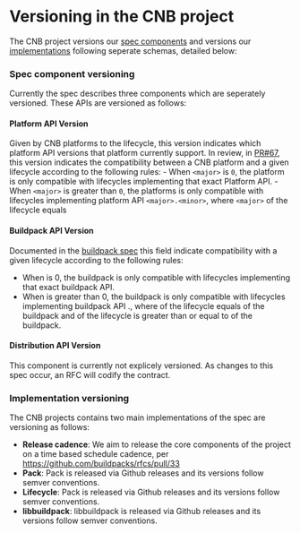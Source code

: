 # Versioning in the CNB project
The CNB project versions our [spec components](#spec) and versions our [implementations](#implementations) following seperate schemas, detailed below:


### Spec component versioning
[spec]: #spec
Currently the spec describes three components which are seperately versioned. These APIs are versioned as follows:

#### Platform API Version
Given by CNB platforms to the lifecycle, this version indicates which platform API versions that platform currently support. In review, in [PR#67](https://github.com/buildpacks/spec/pull/67/files), this version indicates the compatibility between a CNB platform and a given lifecycle according to the following rules:
    - When `<major>` is `0`, the platform is only compatible with lifecycles implementing that exact Platform API.
    - When `<major>` is greater than `0`, the platforms is only compatible with lifecycles implementing platform API
    `<major>.<minor>`, where `<major>` of the lifecycle equals

#### Buildpack API Version
Documented in the [buildpack spec](https://github.com/buildpacks/spec/blob/master/buildpack.md#buildpacktoml-toml) this field indicate compatibility with a given lifecycle according to the following rules:
- When <major> is 0, the buildpack is only compatible with lifecycles implementing that exact buildpack API.
- When <major> is greater than 0, the buildpack is only compatible with lifecycles implementing buildpack API <major>.<minor>, where <major> of the lifecycle equals  <major> of the buildpack and <minor> of the lifecycle is greater than or equal to <minor> of the buildpack.

#### Distribution API Version
This component is currently not explicely versioned. As changes to this spec occur, an RFC will codify the contract.


### Implementation versioning
[implementations]: #implementations

The CNB projects contains two main implementations of the spec are versioning as follows:

- __Release cadence__: We aim to release the core components of the project on a time based schedule cadence, per https://github.com/buildpacks/rfcs/pull/33
- __Pack__: Pack is released via Github releases and its versions follow semver conventions.
- __Lifecycle__: Pack is released via Github releases and its versions follow semver conventions.
- __libbuildpack__: libbuildpack is released via Github releases and its versions follow semver conventions.
